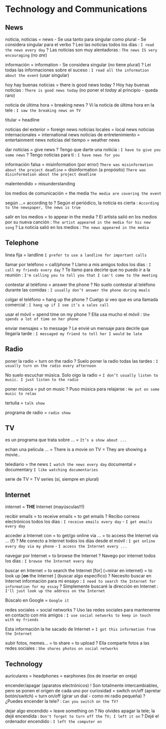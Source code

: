 # Technology and Communications

## News

noticia, noticias
    = news
        - Se usa tanto para singular como plural
        - Se considera singular para el verbo
    ? Leo las noticias todos los días : `I read the news every day`
    ? Las noticias son muy alentadoras : `The news IS very encouraging` (no _are_)

información
    = information
        - Se considera singular (no tiene plural)
    ? Lei todas las informaciones sobre el suceso : `I read all the information about the event` (usar singular)

hoy hay buenas noticias
    = there is good news today
    ? Hoy hay buenas noticias : `There is good news today` (no poner el _today_ al principio - queda raro)

noticia de última hora = breaking news
    ? Vi la noticia de última hora en la tele : `I saw the breaking news on TV`

titular = headline

noticias del exterior = foreign news
noticias locales = local news
noticias internacionales = international news
noticias de entretenimiento = entertainment news
noticias del tiempo = weather news

dar noticias = give news
    ? Tengo que darte una noticia : `I have to give you some news`
    ? Tengo noticias para ti : `I have news for you`

información falsa
    = misinformation (por error) `There was misinformation about the project deadline`
    = disinformation (a propósito) `There was disinformation about the project deadline`

malentendido
    = misunderstanding

los medios de comunicación = the media `The media are covering the event`

según ...= according to
    ? Según el periódico, la noticia es cierta : `According to the newspaper, the news is true`

salir en los medios
    = to appear in the media
    ? El artista salió en los medios por su nueva canción : `The artist appeared in the media for his new song`
    ? La noticia salió en los medios : `The news appeared in the media`

## Telephone

linea fija = landline `I prefer to use a landline for important calls`

llamar por teléfono = call/phone
    ? Llamo a mis amigos todos los días : `I call my friends every day`
    ? Te llamo para decirte que no puedo ir a la reunión : `I'm calling you to tell you that I can't come to the meeting`

contestar al teléfono = answer the phone
    ? No suelo contestar al teléfono durante las comidas : `I usually don’t answer the phone during meals`

colgar el teléfono = hang up the phone
    ? Cuelgo si veo que es una llamada comercial : `I hang up if I see it’s a sales call`

usar el móvil = spend time on my phone
    ? Ella usa mucho el móvil : `She spends a lot of time on her phone`

enviar mensajes = to message
    ? Le envié un mensaje para decirle que llegaría tarde : `I messaged my friend to tell her I would be late`

## Radio

poner la radio = turn on the radio
    ? Suelo poner la radio todas las tardes : `I usually turn on the radio every afternoon`

No suelo escuchar música. Solo oigo la radio
    = `I don’t usually listen to music. I just listen to the radio`

poner música = put on music
    ? Puso música para relajarse : `He put on some music to relax`

tertulia = `talk show`

programa de radio = `radio show`

## TV

es un programa que trata sobre ... = `It’s a show about ...`

echan una película ...
    = There is a movie on TV
    = They are showing a movie..

telediario = the news `I watch the news every day`
documental = documentary `I like watching documentaries`

serie de TV = TV series (sí, siempre en plural)


## Internet

internet = **THE** Internet (mayúsculas!!!)

recibir emails
    = to receive emails
    = to get emails
    ? Recibo correos electrónicos todos los días : `I receive emails every day` - `I get emails every day`

acceder a Internet con
    = to get/go online via ...
    = to access the Internet via ... (f)
    ? Me conecto a Internet todos los días desde el móvil : `I get online every day via my phone` - `I access the Internet every ...`

navegar por Internet
    = to browse the Internet
    ? Navego por internet todos los días : `I browse the Internet every day`

buscar en Internet
    = to search the Internet [for] (~mirar en internet)
    = to look up [**on** the Internet <sthing>] (buscar algo específico)
    ? Necesito buscar en Internet información para mi ensayo : `I need to search the Internet for information for my essay`
    ? Simplemente buscaré la dirección en Internet : `I'll just look up the address on the Internet`

Búscalo en Google = `Google it`

redes sociales = social networks
    ? Uso las redes sociales para mantenerme en contacto con mis amigos : `I use social networks to keep in touch with my friends`

Esta información la he sacado de Internet = `I got this information from the Internet`

subir fotos, memes...
    = to share
    = to upload
    ? Ella comparte fotos a las redes sociales : `She shares photos on social networks`

## Technology

auriculares
    = headphones
    = earphones (los de insertar en oreja)

encender/apagar (aparatos electrónicos)
    ! Son totalmente intercambiables, pero se ponen el origen de cada uno por curiosidad
    = switch on/off (apretar botón/switch)
    = turn on/off (girar un dial - como mi radio pequeña)
    ? ¿Puedes encender la tele? : `Can you switch on the TV?`

dejar algo encendido = leave something on
    ? No olvides apagar la tele; la dejé encendida : `Don't forget to turn off the TV; I left it on`
    ? Dejé el ordenador encendido : `I left the computer on`
